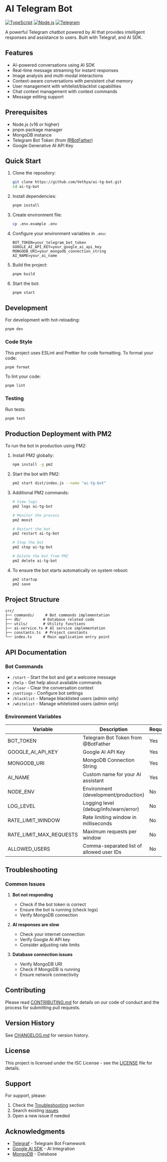 # AI Telegram Bot

[![TypeScript](https://img.shields.io/badge/TypeScript-5.7-blue.svg)](https://www.typescriptlang.org/)
[![Node.js](https://img.shields.io/badge/Node.js-16+-green.svg)](https://nodejs.org/)
[![Telegram](https://img.shields.io/badge/Telegram-Bot-blue.svg)](https://core.telegram.org/bots/api)

A powerful Telegram chatbot powered by AI that provides intelligent responses and assistance to users. Built with Telegraf, and AI SDK.

## Features

- AI-powered conversations using AI SDK
- Real-time message streaming for instant responses
- Image analysis and multi-modal interactions
- Context-aware conversations with persistent chat memory
- User management with whitelist/blacklist capabilities
- Chat context management with context commands
- Message editing support

## Prerequisites

- Node.js (v16 or higher)
- pnpm package manager
- MongoDB instance
- Telegram Bot Token (from [@BotFather](https://t.me/BotFather))
- Google Generative AI API Key

## Quick Start

1. Clone the repository:
   ```bash
   git clone https://github.com/Vethya/ai-tg-bot.git
   cd ai-tg-bot
   ```

2. Install dependencies:
   ```bash
   pnpm install
   ```

3. Create environment file:
   ```bash
   cp .env.example .env
   ```

4. Configure your environment variables in `.env`:
   ```env
   BOT_TOKEN=your_telegram_bot_token
   GOOGLE_AI_API_KEY=your_google_ai_api_key
   MONGODB_URI=your_mongodb_connection_string
   AI_NAME=your_ai_name
   ```

5. Build the project:
   ```bash
   pnpm build
   ```

6. Start the bot:
   ```bash
   pnpm start
   ```

## Development

For development with hot-reloading:
```bash
pnpm dev
```

### Code Style

This project uses ESLint and Prettier for code formatting. To format your code:
```bash
pnpm format
```

To lint your code:
```bash
pnpm lint
```

### Testing

Run tests:
```bash
pnpm test
```

## Production Deployment with PM2

To run the bot in production using PM2:

1. Install PM2 globally:
   ```bash
   npm install -g pm2
   ```

2. Start the bot with PM2:
   ```bash
   pm2 start dist/index.js --name "ai-tg-bot"
   ```

3. Additional PM2 commands:
   ```bash
   # View logs
   pm2 logs ai-tg-bot

   # Monitor the process
   pm2 monit

   # Restart the bot
   pm2 restart ai-tg-bot

   # Stop the bot
   pm2 stop ai-tg-bot

   # Delete the bot from PM2
   pm2 delete ai-tg-bot
   ```

4. To ensure the bot starts automatically on system reboot:
   ```bash
   pm2 startup
   pm2 save
   ```

## Project Structure

```
src/
├── commands/     # Bot commands implementation
├── db/          # Database related code
├── utils/       # Utility functions
├── ai-service.ts # AI service implementation
├── constants.ts  # Project constants
└── index.ts     # Main application entry point
```

## API Documentation

### Bot Commands

- `/start` - Start the bot and get a welcome message
- `/help` - Get help about available commands
- `/clear` - Clear the conversation context
- `/settings` - Configure bot settings
- `/blacklist` - Manage blacklisted users (admin only)
- `/whitelist` - Manage whitelisted users (admin only)

### Environment Variables

| Variable | Description | Required |
|----------|-------------|----------|
| BOT_TOKEN | Telegram Bot Token from @BotFather | Yes |
| GOOGLE_AI_API_KEY | Google AI API Key | Yes |
| MONGODB_URI | MongoDB Connection String | Yes |
| AI_NAME | Custom name for your AI assistant | Yes |
| NODE_ENV | Environment (development/production) | No |
| LOG_LEVEL | Logging level (debug/info/warn/error) | No |
| RATE_LIMIT_WINDOW | Rate limiting window in milliseconds | No |
| RATE_LIMIT_MAX_REQUESTS | Maximum requests per window | No |
| ALLOWED_USERS | Comma-separated list of allowed user IDs | No |

## Troubleshooting

### Common Issues

1. **Bot not responding**
   - Check if the bot token is correct
   - Ensure the bot is running (check logs)
   - Verify MongoDB connection

2. **AI responses are slow**
   - Check your internet connection
   - Verify Google AI API key
   - Consider adjusting rate limits

3. **Database connection issues**
   - Verify MongoDB URI
   - Check if MongoDB is running
   - Ensure network connectivity

## Contributing

Please read [CONTRIBUTING.md](CONTRIBUTING.md) for details on our code of conduct and the process for submitting pull requests.

## Version History

See [CHANGELOG.md](CHANGELOG.md) for version history.

## License

This project is licensed under the ISC License - see the [LICENSE](LICENSE) file for details.

## Support

For support, please:
1. Check the [Troubleshooting](#troubleshooting) section
2. Search existing [issues](https://github.com/Vethya/ai-tg-bot/issues)
3. Open a new issue if needed

## Acknowledgments

- [Telegraf](https://telegraf.js.org/) - Telegram Bot Framework
- [Google AI SDK](https://ai.google.dev/) - AI Integration
- [MongoDB](https://www.mongodb.com/) - Database 